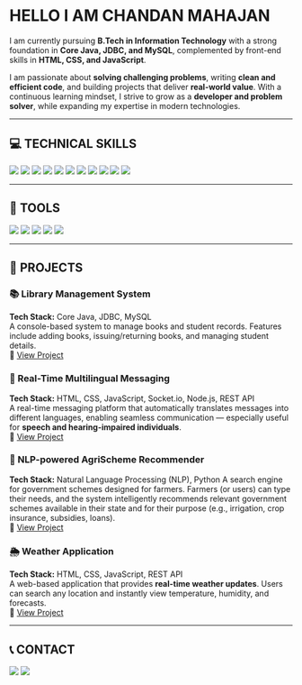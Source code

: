 #  HELLO I AM CHANDAN MAHAJAN  

I am currently pursuing **B.Tech in Information Technology** with a strong foundation in **Core Java, JDBC, and MySQL**, complemented by front-end skills in **HTML, CSS, and JavaScript**.  

I am passionate about **solving challenging problems**, writing **clean and efficient code**, and building projects that deliver **real-world value**. With a continuous learning mindset, I strive to grow as a **developer and problem solver**, while expanding my expertise in modern technologies.  

---

## 💻 TECHNICAL SKILLS  
<div>
    <img src="https://img.shields.io/badge/-Java-007396?&style=for-the-badge&logo=java&logoColor=white" />
    <img src="https://img.shields.io/badge/-JDBC-323330?&style=for-the-badge&logo=oracle&logoColor=white" />
    <img src="https://img.shields.io/badge/-MySQL-4479A1?&style=for-the-badge&logo=mysql&logoColor=white" />
    <img src="https://img.shields.io/badge/-HTML5-E34F26?&style=for-the-badge&logo=html5&logoColor=white" />
    <img src="https://img.shields.io/badge/-CSS3-1572B6?&style=for-the-badge&logo=css3&logoColor=white" />
    <img src="https://img.shields.io/badge/-JavaScript-F7DF1E?&style=for-the-badge&logo=javascript&logoColor=black" />
    <img src="https://img.shields.io/badge/-JSON-000000?&style=for-the-badge&logo=json&logoColor=white" />
    <img src="https://img.shields.io/badge/-AJAX-007FFF?&style=for-the-badge&logoColor=white" />
    <img src="https://img.shields.io/badge/-Node.js-339933?&style=for-the-badge&logo=node.js&logoColor=white" />
    <img src="https://img.shields.io/badge/-Socket.io-010101?&style=for-the-badge&logo=socketdotio&logoColor=white" />
    <img src="https://img.shields.io/badge/-REST%20API-02569B?&style=for-the-badge&logo=api&logoColor=white" />
</div>  

---

## 🧰 TOOLS  
<div>
    <img src="https://img.shields.io/badge/-VSCode-007ACC?&style=for-the-badge&logo=visualstudiocode&logoColor=white" />
    <img src="https://img.shields.io/badge/-Figma-F24E1E?&style=for-the-badge&logo=figma&logoColor=white" />
    <img src="https://img.shields.io/badge/-Git-F05032?&style=for-the-badge&logo=git&logoColor=white" />
    <img src="https://img.shields.io/badge/-GitHub-181717?&style=for-the-badge&logo=github&logoColor=white" />
    <img src="https://img.shields.io/badge/-Eclipse-2C2255?&style=for-the-badge&logo=eclipse&logoColor=white" />
</div>  

---

## 📂 PROJECTS  

### 📚 Library Management System  
**Tech Stack:** Core Java, JDBC, MySQL  
A console-based system to manage books and student records. Features include adding books, issuing/returning books, and managing student details.  
🔗 [View Project](https://github.com/chandanmahajan-04)  

### 💬 Real-Time Multilingual Messaging  
**Tech Stack:** HTML, CSS, JavaScript, Socket.io, Node.js, REST API  
A real-time messaging platform that automatically translates messages into different languages, enabling seamless communication — especially useful for **speech and hearing-impaired individuals**.  
🔗 [View Project](https://github.com/chandanmahajan-04)  

### 🌱 NLP-powered AgriScheme Recommender  
**Tech Stack:** Natural Language Processing (NLP), Python
A search engine for government schemes designed for farmers. Farmers (or users) can type their needs, and the system intelligently recommends relevant government schemes available in their state and for their purpose (e.g., irrigation, crop insurance, subsidies, loans).  
🔗 [View Project](https://github.com/cymahajan2003/NLP-PROJECT)  

### 🌦️ Weather Application  
**Tech Stack:** HTML, CSS, JavaScript, REST API  
A web-based application that provides **real-time weather updates**. Users can search any location and instantly view temperature, humidity, and forecasts.  
🔗 [View Project](https://github.com/chandanmahajan-04)  

---

## 📞 CONTACT  
<a href="https://www.linkedin.com/in/chandan-mahajan-751790254/"><img src="https://img.shields.io/badge/-LinkedIn-0072b1?&style=for-the-badge&logo=linkedin&logoColor=white" /></a>
<a href="mailto:chandanmahajan2003@gmail.com"><img src="https://img.shields.io/badge/-Email-D14836?&style=for-the-badge&logo=gmail&logoColor=white" /></a>
